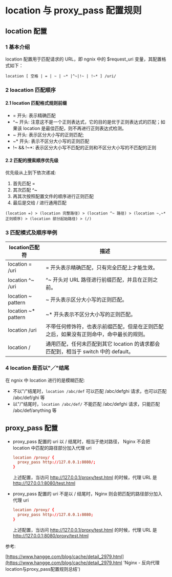 # location 与 proxy_pass 配置规则

## location 配置

### 1 基本介绍

location 配置用于匹配请求的 URL，即 ngnix 中的 $request_uri 变量，其配置格式如下：

```
location [ 空格 | = | ~ | ~* |^~|!~ | !~* ] /uri/
```

### 2 loacation 匹配顺序

#### 2.1 location 匹配格式规则前缀

- = 开头: 表示精确匹配
- ^~ 开头: 注意这不是一个正则表达式，它的目的是优于正则表达式的匹配；如果该 location 是最佳匹配，则不再进行正则表达式检测。
- ~ 开头: 表示区分大小写的正则匹配;
- ~* 开头: 表示不区分大小写的正则匹配
- !~ && !~\*: 表示区分大小写不匹配的正则和不区分大小写的不匹配的正则

#### 2.2 匹配的搜索顺序优先级

优先级从上到下依次递减:

1. 首先匹配 =
2. 其次匹配 ^~
3. 再其次按照配置文件的顺序进行正则匹配
4. 最后是交给 / 进行通用匹配

```
(location =) > (location 完整路径) > (location ^~ 路径) > (location ~,~* 正则顺序) > (location 部分起始路径) > (/)
```

### 3 匹配模式及顺序举例

|location匹配符|描述|
|--|--|
|location = /uri|= 开头表示精确匹配，只有完全匹配上才能生效。|
|location ^~ /uri|^~ 开头对 URL 路径进行前缀匹配，并且在正则之前。|
|location ~ pattern|~ 开头表示区分大小写的正则匹配。|
|location ~* pattern|~* 开头表示不区分大小写的正则匹配。|
|location /uri|不带任何修饰符，也表示前缀匹配，但是在正则匹配之后，如果没有正则命中，命中最长的规则。|
|location /|通用匹配，任何未匹配到其它 location 的请求都会匹配到，相当于 switch 中的 default。|

### 4 location 是否以"／"结尾

在 ngnix 中 location 进行的是模糊匹配:

- 不以"/"结尾时，```location /abc/def``` 可以匹配 /abc/defghi 请求，也可以匹配 /abc/def/ghi 等
- 以"/"结尾时，```location /abc/def/``` 不能匹配 /abc/defghi 请求，只能匹配 /abc/def/anything 等

## proxy_pass 配置

-  proxy_pass 配置的 uri 以 / 结尾时，相当于绝对路径， Nginx 不会把 location 中匹配的路径部分加入代理 uri
   ```conf
   location /proxy/ {
     proxy_pass http://127.0.0.1:8080/;
   }
   ```
   上述配置，当访问 http://127.0.0.1/proxy/test.html 的时候，代理 URL 是 http://127.0.0.1:8080/test.html


-  proxy_pass 配置的 uri 不是以 / 结尾时，Nginx 则会把匹配的路径部分加入代理 uri
   ```conf
   location /proxy/ {
     proxy_pass http://127.0.0.1:8080;
   }
   ```
   上述配置，当访问 http://127.0.0.1/proxy/test.html 的时候，代理 URL 是 http://127.0.0.1:8080/proxy/test.html

参考:

[https://www.hangge.com/blog/cache/detail_2979.html](https://www.hangge.com/blog/cache/detail_2979.html 'Nginx - 反向代理location与proxy_pass配置规则总结')
